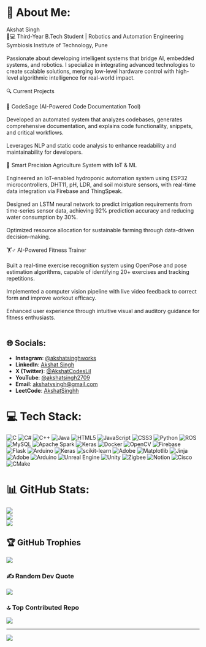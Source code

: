 # 💫 About Me:
Akshat Singh<br>👨💻 Third-Year B.Tech Student | Robotics and Automation Engineering<br>Symbiosis Institute of Technology, Pune<br><br>Passionate about developing intelligent systems that bridge AI, embedded systems, and robotics. I specialize in integrating advanced technologies to create scalable solutions, merging low-level hardware control with high-level algorithmic intelligence for real-world impact.<br><br>🔍 Current Projects<br><br>🤖 CodeSage (AI-Powered Code Documentation Tool)<br><br>Developed an automated system that analyzes codebases, generates comprehensive documentation, and explains code functionality, snippets, and critical workflows.<br><br>Leverages NLP and static code analysis to enhance readability and maintainability for developers.<br><br>🌱 Smart Precision Agriculture System with IoT & ML<br><br>Engineered an IoT-enabled hydroponic automation system using ESP32 microcontrollers, DHT11, pH, LDR, and soil moisture sensors, with real-time data integration via Firebase and ThingSpeak.<br><br>Designed an LSTM neural network to predict irrigation requirements from time-series sensor data, achieving 92% prediction accuracy and reducing water consumption by 30%.<br><br>Optimized resource allocation for sustainable farming through data-driven decision-making.<br><br>🏋️♂️ AI-Powered Fitness Trainer<br><br>Built a real-time exercise recognition system using OpenPose and pose estimation algorithms, capable of identifying 20+ exercises and tracking repetitions.<br><br>Implemented a computer vision pipeline with live video feedback to correct form and improve workout efficacy.<br><br>Enhanced user experience through intuitive visual and auditory guidance for fitness enthusiasts.<br><br>


## 🌐 Socials:
- **Instagram**: [@akshatsinghworks](https://www.instagram.com/akshatsinghworks/)  
- **LinkedIn**: [Akshat Singh](https://linkedin.com/in/akshat-singh-1b8229297)  
- **X (Twitter)**: [@AkshatCodesLil](https://x.com/AkshatCodesLil)  
- **YouTube**: [@akshatsingh2709](https://www.youtube.com/@akshatsingh2709)  
- **Email**: [akshatvsingh@gmail.com](mailto:akshatvsingh@gmail.com)  
- **LeetCode**: [AkshatSinghh](https://leetcode.com/u/AkshatSinghh/)  

# 💻 Tech Stack:
![C](https://img.shields.io/badge/c-%2300599C.svg?style=for-the-badge&logo=c&logoColor=white) ![C#](https://img.shields.io/badge/c%23-%23239120.svg?style=for-the-badge&logo=csharp&logoColor=white) ![C++](https://img.shields.io/badge/c++-%2300599C.svg?style=for-the-badge&logo=c%2B%2B&logoColor=white) ![Java](https://img.shields.io/badge/java-%23ED8B00.svg?style=for-the-badge&logo=openjdk&logoColor=white) ![HTML5](https://img.shields.io/badge/html5-%23E34F26.svg?style=for-the-badge&logo=html5&logoColor=white) ![JavaScript](https://img.shields.io/badge/javascript-%23323330.svg?style=for-the-badge&logo=javascript&logoColor=%23F7DF1E) ![CSS3](https://img.shields.io/badge/css3-%231572B6.svg?style=for-the-badge&logo=css3&logoColor=white) ![Python](https://img.shields.io/badge/python-3670A0?style=for-the-badge&logo=python&logoColor=ffdd54) ![ROS](https://img.shields.io/badge/ros-%230A0FF9.svg?style=for-the-badge&logo=ros&logoColor=white) ![MySQL](https://img.shields.io/badge/mysql-4479A1.svg?style=for-the-badge&logo=mysql&logoColor=white) ![Apache Spark](https://img.shields.io/badge/Apache%20Spark-FDEE21?style=for-the-badge&logo=apachespark&logoColor=black) ![Keras](https://img.shields.io/badge/Keras-%23D00000.svg?style=for-the-badge&logo=Keras&logoColor=white) ![Docker](https://img.shields.io/badge/docker-%230db7ed.svg?style=for-the-badge&logo=docker&logoColor=white) ![OpenCV](https://img.shields.io/badge/opencv-%23white.svg?style=for-the-badge&logo=opencv&logoColor=white) ![Firebase](https://img.shields.io/badge/firebase-%23039BE5.svg?style=for-the-badge&logo=firebase) ![Flask](https://img.shields.io/badge/flask-%23000.svg?style=for-the-badge&logo=flask&logoColor=white) ![Arduino](https://img.shields.io/badge/-Arduino-00979D?style=for-the-badge&logo=Arduino&logoColor=white) ![Keras](https://img.shields.io/badge/Keras-%23D00000.svg?style=for-the-badge&logo=Keras&logoColor=white) ![scikit-learn](https://img.shields.io/badge/scikit--learn-%23F7931E.svg?style=for-the-badge&logo=scikit-learn&logoColor=white) ![Adobe](https://img.shields.io/badge/adobe-%23FF0000.svg?style=for-the-badge&logo=adobe&logoColor=white) ![Matplotlib](https://img.shields.io/badge/Matplotlib-%23ffffff.svg?style=for-the-badge&logo=Matplotlib&logoColor=black) ![Jinja](https://img.shields.io/badge/jinja-white.svg?style=for-the-badge&logo=jinja&logoColor=black) ![Adobe](https://img.shields.io/badge/adobe-%23FF0000.svg?style=for-the-badge&logo=adobe&logoColor=white) ![Arduino](https://img.shields.io/badge/-Arduino-00979D?style=for-the-badge&logo=Arduino&logoColor=white) ![Unreal Engine](https://img.shields.io/badge/unrealengine-%23313131.svg?style=for-the-badge&logo=unrealengine&logoColor=white) ![Unity](https://img.shields.io/badge/unity-%23000000.svg?style=for-the-badge&logo=unity&logoColor=white) ![Zigbee](https://img.shields.io/badge/zigbee-%23EB0443.svg?style=for-the-badge&logo=zigbee&logoColor=white) ![Notion](https://img.shields.io/badge/Notion-%23000000.svg?style=for-the-badge&logo=notion&logoColor=white) ![Cisco](https://img.shields.io/badge/cisco-%23049fd9.svg?style=for-the-badge&logo=cisco&logoColor=black) ![CMake](https://img.shields.io/badge/CMake-%23008FBA.svg?style=for-the-badge&logo=cmake&logoColor=white)
# 📊 GitHub Stats:
![](https://github-readme-stats.vercel.app/api?username=AkshatVSingh&theme=dark&hide_border=false&include_all_commits=false&count_private=false)<br/>
![](https://nirzak-streak-stats.vercel.app/?user=AkshatVSingh&theme=dark&hide_border=false)<br/>
![](https://github-readme-stats.vercel.app/api/top-langs/?username=AkshatVSingh&theme=dark&hide_border=false&include_all_commits=false&count_private=false&layout=compact)

## 🏆 GitHub Trophies
![](https://github-profile-trophy.vercel.app/?username=AkshatVSingh&theme=radical&no-frame=false&no-bg=true&margin-w=4)

### ✍️ Random Dev Quote
![](https://quotes-github-readme.vercel.app/api?type=horizontal&theme=radical)

### 🔝 Top Contributed Repo
![](https://github-contributor-stats.vercel.app/api?username=AkshatVSingh&limit=5&theme=dark&combine_all_yearly_contributions=true)

---
[![](https://visitcount.itsvg.in/api?id=AkshatVSingh&icon=0&color=0)](https://visitcount.itsvg.in)

<!-- Proudly created with GPRM ( https://gprm.itsvg.in ) -->
